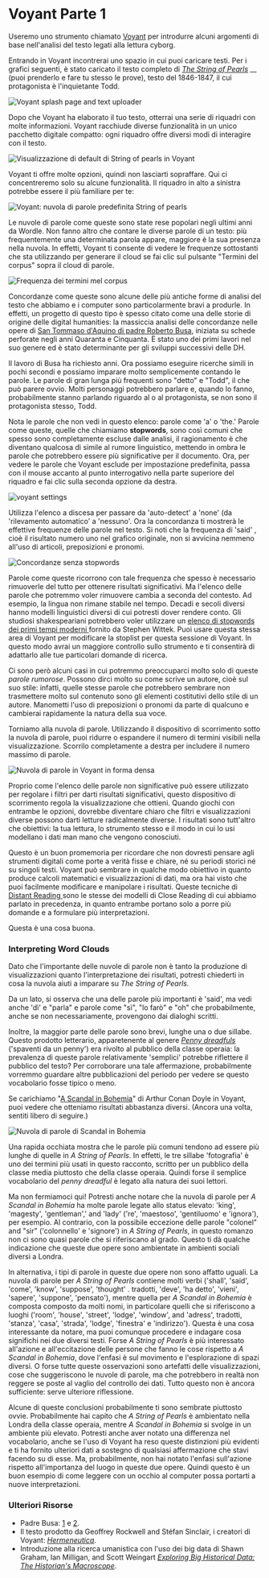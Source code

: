 # Voyant Parte 1

Useremo uno strumento chiamato [Voyant](http://voyant-tools.org) per introdurre alcuni argomenti di base nell'analisi del testo legati alla lettura cyborg.&#x20;

Entrando in Voyant incontrerai uno spazio in cui puoi caricare testi. Per i grafici seguenti, è stato caricato il testo completo di [_The String of Pearls_](https://github.com/ritategon/DH-INTRODUZIONE/blob/0624204a28317bc3c07d9189140ac5f4bec40c7f/assets/the-string-of-pearls-full.txt) __ (puoi prenderlo e fare tu stesso le prove), testo del 1846-1847, il cui protagonista è l'inquietante Todd.

![Voyant splash page and text uploader](../assets/cyborg-readers/voyant-splash-page.jpg)&#x20;

Dopo che Voyant ha elaborato il tuo testo, otterrai una serie di riquadri con molte informazioni. Voyant racchiude diverse funzionalità in un unico pacchetto digitale compatto: ogni riquadro offre diversi modi di interagire con il testo.

![Visualizzazione di default di String of pearls in Voyant](../assets/cyborg-readers/voyant-overview.jpg)

Voyant ti offre molte opzioni, quindi non lasciarti sopraffare. Qui ci concentreremo solo su alcune funzionalità. Il riquadro in alto a sinistra potrebbe essere il più familiare per te:

![Voyant: nuvola di parole predefinita  String of pearls](../assets/cyborg-readers/voyant-word-cloud-default.jpg)

Le nuvole di parole come queste sono state rese popolari negli ultimi anni da Wordle. Non fanno altro che contare le diverse parole di un testo: più frequentemente una determinata parola appare, maggiore è la sua presenza nella nuvola. In effetti, Voyant ti consente di vedere le frequenze sottostanti che sta utilizzando per generare il cloud se fai clic sul pulsante "Termini del corpus" sopra il cloud di parole.

![Frequenza dei termini mel corpus](../assets/cyborg-readers/voyant-term-frequencies.jpg)

Concordanze come queste sono alcune delle più antiche forme di analisi del testo che abbiamo e i computer sono particolarmente bravi a produrle. In effetti, un progetto di questo tipo è spesso citato come una delle storie di origine delle digital humanities: la massiccia analisi delle concordanze nelle opere di [San Tommaso d'Aquino di padre Roberto Busa](https://www.historyofinformation.com/detail.php?entryid=2321), iniziata su schede perforate negli anni Quaranta e Cinquanta. È stato uno dei primi lavori nel suo genere ed è stato determinante per gli sviluppi successivi delle DH.

Il lavoro di Busa ha richiesto anni. Ora possiamo eseguire ricerche simili in pochi secondi e possiamo imparare molto semplicemente contando le parole. Le parole di gran lunga più frequenti sono "detto" e "Todd", il che può parere ovvio. Molti personaggi potrebbero parlare e, quando lo fanno, probabilmente stanno parlando riguardo al o al protagonista, se non sono il protagonista stesso, Todd.

Nota le parole che non vedi in questo elenco: parole come 'a' o 'the.' Parole come queste, quelle che chiamiamo **stopwords**, sono così comuni che spesso sono completamente escluse dalle analisi, il ragionamento è che diventano qualcosa di simile al rumore linguistico, mettendo in ombra le parole che potrebbero essere più significative per il documento. Ora, per vedere le parole che Voyant esclude per impostazione predefinita, passa con il mouse accanto al punto interrogativo nella parte superiore del riquadro e fai clic sulla seconda opzione da destra.&#x20;

![voyant settings](../assets/cyborg-readers/voyant-settings.jpg)

Utilizza l'elenco a discesa per passare da  'auto-detect' a 'none' (da 'rilevamento automatico' a 'nessuno'. Ora la concordanza ti mostrerà le effettive frequenze delle parole nel testo. Si noti che la frequenza di 'said' , cioè il risultato numero uno nel grafico originale, non si avvicina nemmeno all'uso di articoli, preposizioni e pronomi.

![Concordanze senza stopwords](../assets/cyborg-readers/stopword-free-concordance.jpg)

Parole come queste ricorrono con tale frequenza che spesso è necessario rimuoverle del tutto per ottenere risultati significativi. Ma l'elenco delle parole che potremmo voler rimuovere cambia a seconda del contesto. Ad esempio, la lingua non rimane stabile nel tempo. Decadi e secoli diversi hanno modelli linguistici diversi di cui potresti dover rendere conto. Gli studiosi shakespeariani potrebbero voler utilizzare un [elenco di stopwords dei primi tempi moderni ](https://github.com/ritategon/DH-INTRODUZIONE/blob/master/assets/early-modern-stopwords.txt)fornito da Stephen Wittek. Puoi usare questa stessa area di Voyant per modificare la stoplist per questa sessione di Voyant. In questo modo avrai un maggiore controllo sullo strumento e ti consentirà di adattarlo alle tue particolari domande di ricerca.&#x20;

Ci sono però alcuni casi in cui potremmo preoccuparci molto solo di queste _parole rumorose_. Possono dirci molto su come scrive un autore, cioè sul suo stile: infatti, quelle stesse parole che potrebbero sembrare non trasmettere molto sul contenuto sono gli elementi costitutivi dello stile di un autore. Manometti l'uso di preposizioni o pronomi da parte di qualcuno e cambierai rapidamente la natura della sua voce.&#x20;

Torniamo alla nuvola di parole. Utilizzando il dispositivo di scorrimento sotto la nuvola di parole, puoi ridurre o espandere il numero di termini visibili nella visualizzazione. Scorrilo completamente a destra per includere il numero massimo di parole.

![Nuvola di parole in Voyant in forma densa ](../assets/cyborg-readers/voyant-word-cloud-dense.jpg)

Proprio come l'elenco delle parole non significative può essere utilizzato per regolare i filtri per darti risultati significativi, questo dispositivo di scorrimento regola la visualizzazione che ottieni. Quando giochi con entrambe le opzioni, dovrebbe diventare chiaro che filtri e visualizzazioni diverse possono darti letture radicalmente diverse. I risultati sono tutt'altro che obiettivi: la tua lettura, lo strumento stesso e il modo in cui lo usi modellano i dati man mano che vengono conosciuti.&#x20;

Questo è un buon promemoria per ricordare che non dovresti pensare agli strumenti digitali come porte a verità fisse e chiare, né su periodi storici né su singoli testi. Voyant può sembrare in qualche modo obiettivo in quanto produce calcoli matematici e visualizzazioni di dati, ma ora hai visto che puoi facilmente modificare e manipolare i risultati. Queste tecniche di [Distant Reading ](../close-reading-2/close-reading.md)sono le stesse dei modelli di Close Reading di cui abbiamo parlato in precedenza, in quanto entrambe portano solo a porre più domande e a formulare più interpretazioni.&#x20;

Questa è una cosa buona.

### Interpreting Word Clouds

Dato che l'importante delle nuvole di parole non è tanto la produzione di visualizzazioni quanto l'interpretazione dei risultati, potresti chiederti in cosa la nuvola aiuti a imparare su _The String of Pearls._

Da un lato, si osserva che una delle parole più importanti è 'said', ma vedi anche 'dì' e "parla" e parole come "sì", "lo farò" e "oh" che probabilmente, anche se non necessariamente, provengono dai dialoghi scritti.&#x20;

Inoltre, la maggior parte delle parole sono brevi, lunghe una o due sillabe. Questo prodotto letterario, apparetenente al genere [_Penny dreadfuls_](https://it.wikipedia.org/wiki/Penny\_dreadful)  ('spaventi da un penny') era rivolto al pubblico della classe operaia: la prevalenza di queste parole relativamente 'semplici' potrebbe riflettere il pubblico del testo? Per corroborare una tale affermazione, probabilmente vorremmo guardare altre pubblicazioni del periodo per vedere se questo vocabolario fosse tipico o meno.

Se carichiamo "[A Scandal in Bohemia](https://www.gutenberg.org/files/1661/1661-h/1661-h.htm#1)" di Arthur Conan Doyle in Voyant, puoi vedere che otteniamo risultati abbastanza diversi. (Ancora una volta, sentiti libero di seguire.)

![Nuvola di parole di Scandal in Bohemia ](../assets/cyborg-readers/scandal-in-bohemia-word-cloud.jpg)

Una rapida occhiata mostra che le parole più comuni tendono ad essere più lunghe di quelle in _A String of Pearls_. In effetti, le tre sillabe 'fotografia' è uno dei termini più usati in questo racconto, scritto per un pubblico della classe media piuttosto che della classe operaia. Quindi forse il semplice vocabolario del _penny dreadful_ è legato alla natura dei suoi lettori.&#x20;

Ma non fermiamoci qui! Potresti anche notare che la nuvola di parole per _A Scandal in Bohemia_ ha molte parole legate allo status elevato: 'king', 'magesty', 'gentleman',' and 'lady' ('re', 'maestoso', 'gentiluomo' e 'ignora'), per esempio. Al contrario, con la possibile eccezione delle parole "colonel" and "sir"  ('colonnello' e 'signore') in _A String of Pearls_, in questo romanzo non ci sono quasi parole che si riferiscano al grado. Questo ti dà qualche indicazione che queste due opere sono ambientate in ambienti sociali diversi a Londra.

In alternativa, i tipi di parole in queste due opere non sono affatto uguali. La nuvola di parole per _A String of Pearls_ contiene molti verbi ('shall', 'said', 'come', 'know', 'suppose', 'thought' . tradotti, 'deve', 'ha detto', 'vieni', 'sapere', 'suppone', 'pensato'), mentre quella per _A Scandal in Bohemia_ è composta composto da molti nomi, in particolare quelli che si riferiscono a luoghi ('room', 'house', 'street', 'lodge', 'window', and 'adress', tradotti, 'stanza', 'casa', 'strada', 'lodge', 'finestra' e 'indirizzo'). Questa è una cosa interessante da notare, ma puoi comunque procedere e indagare cosa significhi nei due diversi testi. Forse _A String of Pearls_ è più interessato all'azione e all'eccitazione delle persone che fanno le cose rispetto a  _A Scandal in Bohemia_, dove l'enfasi è sul movimento e l'esplorazione di spazi diversi. O forse tutte queste osservazioni sono artefatti delle visualizzazioni, cose che suggeriscono le nuvole di parole, ma che potrebbero in realtà non reggere se poste al vaglio del controllo dei dati. Tutto questo non è ancora sufficiente: serve ulteriore riflessione.

Alcune di queste conclusioni probabilmente ti sono sembrate piuttosto ovvie. Probabilmente hai capito che _A String of Pearls_ è ambientato nella Londra della classe operaia, mentre _A Scandal in Bohemia_ si svolge in un ambiente più elevato. Potresti anche aver notato una differenza nel vocabolario, anche se l'uso di Voyant ha reso queste distinzioni più evidenti e ti ha fornito ulteriori dati a sostegno di qualsiasi affermazione che stavi facendo su di esse. Ma, probabilmente, non hai notato l'enfasi sull'azione rispetto all'importanza del luogo in queste due opere. Quindi questo è un buon esempio di come leggere con un occhio al computer possa portarti a nuove interpretazioni.

### Ulteriori Risorse <a href="#furtherresourcsupervisedclassifiers" id="furtherresourcsupervisedclassifiers"></a>

* Padre Busa: [1](https://it.wikipedia.org/wiki/Roberto\_Busa) e [2](https://www.ibm.com/easytools/runtime/hspx/prod/public/X0027/PortalX/page/pageTemplate?s=78c374df5c884363b46454a5ffefb5d9\&c=6623351d59604a11b2c845760f87280f).&#x20;
* Il testo prodotto da Geoffrey Rockwell and Stéfan Sinclair, i creatori di Voyant: [_Hermeneutica_](https://mitpress.mit.edu/books/hermeneutica).
* Introduzione alla ricerca umanistica con l'uso dei big data di Shawn Graham, Ian Milligan, and Scott Weingart [_Exploring Big Historical Data: The Historian's Macroscope_](http://www.themacroscope.org/2.0/).
